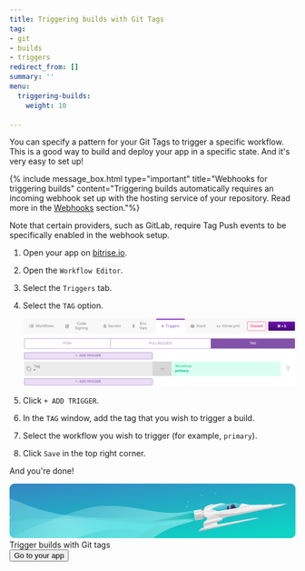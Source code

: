 ```yaml
---
title: Triggering builds with Git Tags
tag:
- git
- builds
- triggers
redirect_from: []
summary: ''
menu:
  triggering-builds:
    weight: 10

---
```

You can specify a pattern for your Git Tags to trigger a specific workflow. This is a good way to build and deploy your app in a specific state. And it's very easy to set up!

{% include message_box.html type="important" title="Webhooks for triggering builds" content="Triggering builds automatically requires an incoming webhook set up with the hosting service of your repository. Read more in the [Webhooks](/webhooks) section."%}

Note that certain providers, such as GitLab, require Tag Push events to be specifically enabled in the webhook setup.

1. Open your app on [bitrise.io](https://www.bitrise.io).
2. Open the `Workflow Editor`.
3. Select the `Triggers` tab.
4. Select the `TAG` option.

   ![](/img/tag-trigger.png)
5. Click `+ ADD TRIGGER`.
6. In the `TAG` window, add the tag that you wish to trigger a build.
7. Select the workflow you wish to trigger (for example, `primary`).
8. Click `Save` in the top right corner.

And you're done!

<div class="banner">
	<img src="/assets/images/banner-bg-888x170.png" style="border: none;">
	<div class="deploy-text">Trigger builds with Git tags</div>
	<a target="_blank" href="https://app.bitrise.io/dashboard/builds"><button class="button">Go to your app</button></a>
</div>